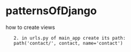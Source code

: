 # patternsOfDjango
how to create views
```1. create the HTML file: eg "contact.html"
   2. in urls.py of main_app create its path: 
   path('contact/', contact, name='contact')
```
   
